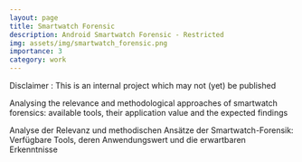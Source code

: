 ```yaml
---
layout: page
title: Smartwatch Forensic
description: Android Smartwatch Forensic - Restricted
img: assets/img/smartwatch_forensic.png
importance: 3
category: work
---
```


Disclaimer : This is an internal project which may not (yet) be published

Analysing the relevance and methodological approaches of smartwatch forensics: available tools, their application value and the expected findings

Analyse der Relevanz und methodischen Ansätze der Smartwatch-Forensik: Verfügbare Tools, deren Anwendungswert und die erwartbaren Erkenntnisse

